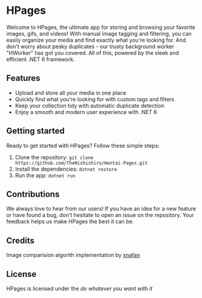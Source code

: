 # HPages

Welcome to HPages, the ultimate app for storing and browsing your favorite images, gifs, and videos! With manual image tagging and filtering, you can easily organize your media and find exactly what you're looking for. And don't worry about pesky duplicates - our trusty background worker "HWorker" has got you covered. All of this, powered by the sleek and efficient .NET 6 framework.

## Features

- Upload and store all your media in one place
- Quickly find what you're looking for with custom tags and filters
- Keep your collection tidy with automatic duplicate detection
- Enjoy a smooth and modern user experience with .NET 6

## Getting started

Ready to get started with HPages? Follow these simple steps:

1. Clone the repository: `git clone https://github.com/TheNishishiro/Hentai-Pages.git`
2. Install the dependencies: `dotnet restore`
3. Run the app: `dotnet run`

## Contributions

We always love to hear from our users! If you have an idea for a new feature or have found a bug, don't hesitate to open an issue on the repository. Your feedback helps us make HPages the best it can be.

## Credits

Image comparision algorith implementation by [xnafan](https://github.com/xnafan/Simple-image-comparison)

## License

HPages is licensed under the *do whatever you want with it*
